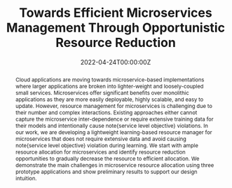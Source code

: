 ---
title: "Towards Efficient Microservices Management Through Opportunistic Resource Reduction"

# Authors
# If you created a profile for a user (e.g. the default `admin` user), write the username (folder name) here 
# and it will be replaced with their full name and linked to their profile.
authors:
- admin
- mohammad_islam


date: "2022-04-24T00:00:00Z"
doi: ""

# Schedule page publish date (NOT publication's date).
publishDate: "2022-04-24T00:00:00Z"

# Publication type.
# Legend: 0 = Uncategorized; 1 = Conference paper; 2 = Journal article;
# 3 = Preprint / Working Paper; 4 = Report; 5 = Book; 6 = Book section;
# 7 = Thesis; 8 = Patent
publication_types: ["3"]

# Publication name and optional abbreviated publication name.
publication: The Thirteenth International Conference on Cloud Computing, GRIDs, and Virtualization (CLOUD COMPUTING 2022)
publication_short: The Thirteenth International Conference on Cloud Computing, GRIDs, and Virtualization (CLOUD COMPUTING 2022)

abstract: Cloud applications are moving towards microservice-based implementations where larger applications are broken into lighter-weight and loosely-coupled small services. Microservices offer significant benefits over monolithic applications as they are more easily deployable, highly scalable, and easy to update. However, resource management for microservices is challenging due to their number and complex interactions. Existing approaches either cannot capture the microservice inter-dependence or require extensive training data for their models and intentionally cause note{service level objective} violations. In our work, we are developing a lightweight learning-based resource manager for microservices that does not require extensive data and avoid causing note{service level objective} violation during learning. We start with ample resource allocation for microservices and identify resource reduction opportunities to gradually decrease the resource to efficient allocation. We demonstrate the main challenges in microservice resource allocation using three prototype applications and show preliminary results to support our design intuition.

# Summary. An optional shortened abstract.
summary:  In our work, we are developing a lightweight learning-based resource manager for microservices that does not require extensive data and avoid causing service level objective violation during learning. We start with ample resource allocation for microservices and identify resource reduction opportunities to gradually decrease the resource to efficient allocation.

tags: ['Microservices', 'Resource Management', 'Cloud Computing', 'Kubernetes', 'Service-Level-Objective']

# Display this page in the Featured widget?
featured: true

# Custom links (uncomment lines below)
# links:
# - name: Custom Link
#   url: http://example.org

url_pdf: ''
url_code: ''
url_dataset: ''
url_poster: ''
url_project: ''
url_slides: 'slides/iaria_cloud_2022.pdf'
url_source: 'https://www.thinkmind.org/index.php?view=article&articleid=cloud_computing_2022_2_10_20007'
url_video: 'https://youtu.be/h-2YUzopHRo'

# Featured image
# To use, add an image named `featured.jpg/png` to your page's folder. 
image:
  caption: ''
  focal_point: ""
  preview_only: false

# Associated Projects (optional).
#   Associate this publication with one or more of your projects.
#   Simply enter your project's folder or file name without extension.
#   E.g. `internal-project` references `content/project/internal-project/index.md`.
#   Otherwise, set `projects: []`.
projects: []

# Slides (optional).
#   Associate this publication with Markdown slides.
#   Simply enter your slide deck's filename without extension.
#   E.g. `slides: "example"` references `content/slides/example/index.md`.
#   Otherwise, set `slides: ""`.
slides: iaria_cloud_2022
---